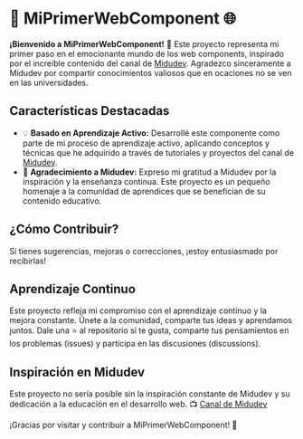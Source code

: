 # 🌟 MiPrimerWebComponent 🌐

**¡Bienvenido a MiPrimerWebComponent!** 🚀 Este proyecto representa mi primer paso en el emocionante mundo de los web components, inspirado por el increíble contenido del canal de [Midudev](https://www.youtube.com/@midudev). Agradezco sinceramente a Midudev por compartir conocimientos valiosos que en ocaciones no se ven en las universidades.

## Características Destacadas
- 💡 **Basado en Aprendizaje Activo:** Desarrollé este componente como parte de mi proceso de aprendizaje activo, aplicando conceptos y técnicas que he adquirido a través de tutoriales y proyectos del canal de [Midudev](https://www.youtube.com/@midudev).
- 🙏 **Agradecimiento a Midudev:** Expreso mi gratitud a Midudev por la inspiración y la enseñanza continua. Este proyecto es un pequeño homenaje a la comunidad de aprendices que se benefician de su contenido educativo.

## ¿Cómo Contribuir?
Si tienes sugerencias, mejoras o correcciones, ¡estoy entusiasmado por recibirlas! 

## Aprendizaje Continuo
Este proyecto refleja mi compromiso con el aprendizaje continuo y la mejora constante. Únete a la comunidad, comparte tus ideas y aprendamos juntos.
Dale una ⭐ al repositorio si te gusta, comparte tus pensamientos en los problemas (issues) y participa en las discusiones (discussions).

## Inspiración en Midudev
Este proyecto no sería posible sin la inspiración constante de Midudev y su dedicación a la educación en el desarrollo web. 📺 [Canal de Midudev](https://www.youtube.com/@midudev)

¡Gracias por visitar y contribuir a MiPrimerWebComponent! 👏
